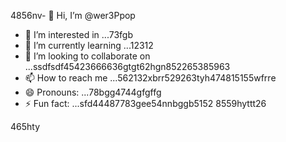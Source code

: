 4856nv- 👋 Hi, I’m @wer3Ppop
- 👀 I’m interested in ...73fgb
- 🌱 I’m currently learning ...12312
- 💞️ I’m looking to collaborate on ...ssdfsdf45423666636gtgt62hgn852265385963
- 📫 How to reach me ...562132xbrr529263tyh474815155wfrre
- 😄 Pronouns: ...78bgg4744gfgffg
- ⚡ Fun fact: ...sfd44487783gee54nnbggb5152
8559hyttt26
<!---jl456asdgjllm.lm4559696914
wer3Ppop/wer3Ppop is a ✨ special ✨ repository 2because its `README.md` (this file) appears on your GitHub profile.
You can click the Preview link to take a look at your changes.1441cbv
--->465hty
